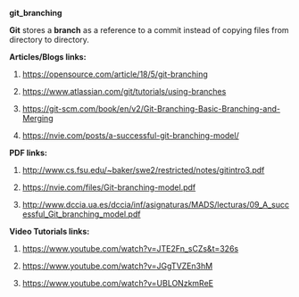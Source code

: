 **git_branching**

**Git** stores a **branch** as a reference to a commit instead of copying files
from directory to directory.

**Articles/Blogs links:**

1.  <https://opensource.com/article/18/5/git-branching>

2.  <https://www.atlassian.com/git/tutorials/using-branches>

3.  <https://git-scm.com/book/en/v2/Git-Branching-Basic-Branching-and-Merging>

4.  <https://nvie.com/posts/a-successful-git-branching-model/>

**PDF links:**

1.  <http://www.cs.fsu.edu/~baker/swe2/restricted/notes/gitintro3.pdf>

2.  <https://nvie.com/files/Git-branching-model.pdf>

3.  <http://www.dccia.ua.es/dccia/inf/asignaturas/MADS/lecturas/09_A_successful_Git_branching_model.pdf>

**Video Tutorials links:**

1.  <https://www.youtube.com/watch?v=JTE2Fn_sCZs&t=326s>

2.  <https://www.youtube.com/watch?v=JGgTVZEn3hM>

3.  <https://www.youtube.com/watch?v=UBLONzkmReE>

